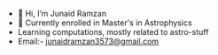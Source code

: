 - 👋 Hi, I’m Junaid Ramzan
- 👀 Currently enrolled in Master's in Astrophysics
- Learning computations, mostly related to astro-stuff
- Email:- junaidramzan3573@gmail.com 

